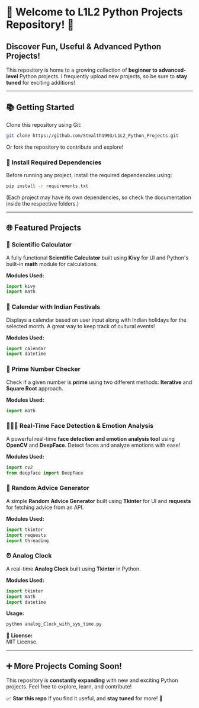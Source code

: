 # 🌟 **Welcome to L1L2 Python Projects Repository!** 🌟  

## **Discover Fun, Useful & Advanced Python Projects!**  
This repository is home to a growing collection of **beginner to advanced-level** Python projects. I frequently upload new projects, so be sure to **stay tuned** for exciting additions!  

---

## **📚 Getting Started**  
Clone this repository using Git:  
```bash  
git clone https://github.com/Stealth1993/L1L2_Python_Projects.git  
```
Or fork the repository to contribute and explore!  

### **📝 Install Required Dependencies**  
Before running any project, install the required dependencies using:  
```bash  
pip install -r requirements.txt  
```
(Each project may have its own dependencies, so check the documentation inside the respective folders.)  

---

## **🌐 Featured Projects**  
### 🎯 **Scientific Calculator**  
A fully functional **Scientific Calculator** built using **Kivy** for UI and Python's built-in **math** module for calculations.  

**Modules Used:**  
```python  
import kivy  
import math  
```

### 🌟 **Calendar with Indian Festivals**  
Displays a calendar based on user input along with Indian holidays for the selected month. A great way to keep track of cultural events!  

**Modules Used:**  
```python  
import calendar  
import datetime  
```

### 🔢 **Prime Number Checker**  
Check if a given number is **prime** using two different methods: **Iterative** and **Square Root** approach.  

**Modules Used:**  
```python  
import math  
```

### 👨‍👩‍👦 **Real-Time Face Detection & Emotion Analysis**  
A powerful real-time **face detection and emotion analysis tool** using **OpenCV** and **DeepFace**. Detect faces and analyze emotions with ease!  

**Modules Used:**  
```python  
import cv2  
from deepface import DeepFace  
```

### 🎯 **Random Advice Generator**  
A simple **Random Advice Generator** built using **Tkinter** for UI and **requests** for fetching advice from an API.  

**Modules Used:**  
```python  
import tkinter  
import requests  
import threading  
```
### ⏰ **Analog Clock**  
A real-time **Analog Clock** built using **Tkinter** in Python.  

**Modules Used:**  
```python  
import tkinter  
import math  
import datetime  
```  

**Usage:**  
```sh  
python analog_Clock_with_sys_time.py  
```  

📜 **License:**  
MIT License.

---

## **➕ More Projects Coming Soon!**  
This repository is **constantly expanding** with new and exciting Python projects. Feel free to explore, learn, and contribute!  

📈 **Star this repo** if you find it useful, and **stay tuned** for more! 💟  

